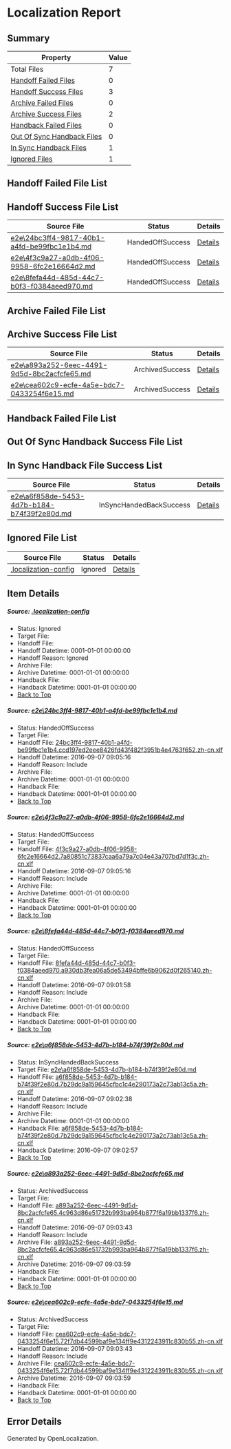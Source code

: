 # <a name='report-top'></a> Localization Report

## Summary
 Property | Value 
 -------- | ----- 
 Total Files | 7
[ Handoff Failed Files ](#handoff-failed-list)| 0
[ Handoff Success Files ](#handoff-success-list)| 3
[ Archive Failed Files ](#archive-failed-list)| 0
[ Archive Success Files ](#archive-success-list)| 2
[ Handback Failed Files ](#handback-failed-list)| 0
[ Out Of Sync Handback Files ](#outofsync-handback-success-list)| 0
[ In Sync Handback Files ](#insync-handback-success-list)| 1
[ Ignored Files ](#ignored-list)| 1

## <a name='handoff-failed-list'></a> Handoff Failed File List

## <a name='handoff-success-list'></a> Handoff Success File List
 Source File | Status | Details 
 ----------- | ------ | ------- 
 [e2e\24bc3ff4-9817-40b1-a4fd-be99fbc1e1b4.md](https://github.com/OpenLocalizationTestOrg/ol-test0/blob/f3a9cb8a3f497c59ca02fdc8b520af999440b88b/e2e/24bc3ff4-9817-40b1-a4fd-be99fbc1e1b4.md) | HandedOffSuccess | [Details](#e2127bb4f4515839bf4e6b9154c8f4747f4eca651)
 [e2e\4f3c9a27-a0db-4f06-9958-6fc2e16664d2.md](https://github.com/OpenLocalizationTestOrg/ol-test0/blob/f3a9cb8a3f497c59ca02fdc8b520af999440b88b/e2e/4f3c9a27-a0db-4f06-9958-6fc2e16664d2.md) | HandedOffSuccess | [Details](#99d857e532e8d681c605a7abf2f752b15d0f4d2a2)
 [e2e\8fefa44d-485d-44c7-b0f3-f0384aeed970.md](https://github.com/OpenLocalizationTestOrg/ol-test0/blob/0ebcdbc93751260069149227aede46db14223566/e2e/8fefa44d-485d-44c7-b0f3-f0384aeed970.md) | HandedOffSuccess | [Details](#cf5ad8c46d320e4f49a6a2fd0f61e295f4ef19543)

## <a name='archive-failed-list'></a> Archive Failed File List

## <a name='archive-success-list'></a> Archive Success File List
 Source File | Status | Details 
 ----------- | ------ | ------- 
 [e2e\a893a252-6eec-4491-9d5d-8bc2acfcfe65.md](https://github.com/OpenLocalizationTestOrg/ol-test0/blob/971ad3bc633e538aca78f1bfa8d250d276b7fefb/e2e/a893a252-6eec-4491-9d5d-8bc2acfcfe65.md) | ArchivedSuccess | [Details](#7ccbbd8eb23cdf1a5e579687c7218d2444256cf85)
 [e2e\cea602c9-ecfe-4a5e-bdc7-0433254f6e15.md](https://github.com/OpenLocalizationTestOrg/ol-test0/blob/971ad3bc633e538aca78f1bfa8d250d276b7fefb/e2e/cea602c9-ecfe-4a5e-bdc7-0433254f6e15.md) | ArchivedSuccess | [Details](#fe091c1ef565473c5f6e2d07072ef8d67f20754a6)

## <a name='handback-failed-list'></a> Handback Failed File List

## <a name='outofsync-handback-success-list'></a> Out Of Sync Handback Success File List

## <a name='insync-handback-success-list'></a> In Sync Handback File Success List
 Source File | Status | Details 
 ----------- | ------ | ------- 
 [e2e\a6f858de-5453-4d7b-b184-b74f39f2e80d.md](https://github.com/OpenLocalizationTestOrg/ol-test0/blob/2f7a8e9988904b8350d270cdb9350d881ec82e50/e2e/a6f858de-5453-4d7b-b184-b74f39f2e80d.md) | InSyncHandedBackSuccess | [Details](#4d55080ed09e9681224008ce3508da955595d6164)

## <a name='ignored-list'></a> Ignored File List
 Source File | Status | Details 
 ----------- | ------ | ------- 
 [.localization-config](https://github.com/OpenLocalizationTestOrg/ol-test0/blob/f3a9cb8a3f497c59ca02fdc8b520af999440b88b/.localization-config) | Ignored | [Details](#3d4f252ac210baf56311d7e97dcc2db10974dbd20)

## Item Details
##### <a name='3d4f252ac210baf56311d7e97dcc2db10974dbd20'></a> Source: [.localization-config](https://github.com/OpenLocalizationTestOrg/ol-test0/blob/f3a9cb8a3f497c59ca02fdc8b520af999440b88b/.localization-config)
* Status: Ignored
* Target File: 
* Handoff File: 
* Handoff Datetime: 0001-01-01 00:00:00
* Handoff Reason: Ignored
* Archive File: 
* Archive Datetime: 0001-01-01 00:00:00
* Handback File: 
* Handback Datetime: 0001-01-01 00:00:00
* [Back to Top](#report-top)

##### <a name='e2127bb4f4515839bf4e6b9154c8f4747f4eca651'></a> Source: [e2e\24bc3ff4-9817-40b1-a4fd-be99fbc1e1b4.md](https://github.com/OpenLocalizationTestOrg/ol-test0/blob/f3a9cb8a3f497c59ca02fdc8b520af999440b88b/e2e/24bc3ff4-9817-40b1-a4fd-be99fbc1e1b4.md)
* Status: HandedOffSuccess
* Target File: 
* Handoff File: [24bc3ff4-9817-40b1-a4fd-be99fbc1e1b4.ccd197ed2eee8426fd43f482f3951b4e4763f652.zh-cn.xlf](https://github.com/OpenLocalizationTestOrg/ol-test0-handoff/blob/c1f867f4967215d3ddf6d424c1b4efe6ada376fc/ol-handoff/OpenLocalizationTestOrg/ol-test0-zhcn/ci/ht/24bc3ff4-9817-40b1-a4fd-be99fbc1e1b4.ccd197ed2eee8426fd43f482f3951b4e4763f652.zh-cn.xlf)
* Handoff Datetime: 2016-09-07 09:05:16
* Handoff Reason: Include
* Archive File: 
* Archive Datetime: 0001-01-01 00:00:00
* Handback File: 
* Handback Datetime: 0001-01-01 00:00:00
* [Back to Top](#report-top)

##### <a name='99d857e532e8d681c605a7abf2f752b15d0f4d2a2'></a> Source: [e2e\4f3c9a27-a0db-4f06-9958-6fc2e16664d2.md](https://github.com/OpenLocalizationTestOrg/ol-test0/blob/f3a9cb8a3f497c59ca02fdc8b520af999440b88b/e2e/4f3c9a27-a0db-4f06-9958-6fc2e16664d2.md)
* Status: HandedOffSuccess
* Target File: 
* Handoff File: [4f3c9a27-a0db-4f06-9958-6fc2e16664d2.7a80851c73837caa6a79a7c04e43a707bd7d1f3c.zh-cn.xlf](https://github.com/OpenLocalizationTestOrg/ol-test0-handoff/blob/c1f867f4967215d3ddf6d424c1b4efe6ada376fc/ol-handoff/OpenLocalizationTestOrg/ol-test0-zhcn/ci/ht/4f3c9a27-a0db-4f06-9958-6fc2e16664d2.7a80851c73837caa6a79a7c04e43a707bd7d1f3c.zh-cn.xlf)
* Handoff Datetime: 2016-09-07 09:05:16
* Handoff Reason: Include
* Archive File: 
* Archive Datetime: 0001-01-01 00:00:00
* Handback File: 
* Handback Datetime: 0001-01-01 00:00:00
* [Back to Top](#report-top)

##### <a name='cf5ad8c46d320e4f49a6a2fd0f61e295f4ef19543'></a> Source: [e2e\8fefa44d-485d-44c7-b0f3-f0384aeed970.md](https://github.com/OpenLocalizationTestOrg/ol-test0/blob/0ebcdbc93751260069149227aede46db14223566/e2e/8fefa44d-485d-44c7-b0f3-f0384aeed970.md)
* Status: HandedOffSuccess
* Target File: 
* Handoff File: [8fefa44d-485d-44c7-b0f3-f0384aeed970.a930db3fea06a5de53494bffe6b9062d0f265140.zh-cn.xlf](https://github.com/OpenLocalizationTestOrg/ol-test0-handoff/blob/97fe2f9a3f96edac2d2a8a804794fbf5926508b0/ol-handoff/OpenLocalizationTestOrg/ol-test0-zhcn/ci/ht/8fefa44d-485d-44c7-b0f3-f0384aeed970.a930db3fea06a5de53494bffe6b9062d0f265140.zh-cn.xlf)
* Handoff Datetime: 2016-09-07 09:01:58
* Handoff Reason: Include
* Archive File: 
* Archive Datetime: 0001-01-01 00:00:00
* Handback File: 
* Handback Datetime: 0001-01-01 00:00:00
* [Back to Top](#report-top)

##### <a name='4d55080ed09e9681224008ce3508da955595d6164'></a> Source: [e2e\a6f858de-5453-4d7b-b184-b74f39f2e80d.md](https://github.com/OpenLocalizationTestOrg/ol-test0/blob/2f7a8e9988904b8350d270cdb9350d881ec82e50/e2e/a6f858de-5453-4d7b-b184-b74f39f2e80d.md)
* Status: InSyncHandedBackSuccess
* Target File: [e2e\a6f858de-5453-4d7b-b184-b74f39f2e80d.md](https://github.com/OpenLocalizationTestOrg/ol-test0-zhcn/blob/51756bb49a268e6193d98e48489bb8d6f6def4f9/e2e/a6f858de-5453-4d7b-b184-b74f39f2e80d.md)
* Handoff File: [a6f858de-5453-4d7b-b184-b74f39f2e80d.7b29dc9a159645cfbc1c4e290173a2c73ab13c5a.zh-cn.xlf](https://github.com/OpenLocalizationTestOrg/ol-test0-handoff/blob/589f5f9227929566b4549e05c16a3bb7a71adbe5/ol-handoff/OpenLocalizationTestOrg/ol-test0-zhcn/ci/ht/a6f858de-5453-4d7b-b184-b74f39f2e80d.7b29dc9a159645cfbc1c4e290173a2c73ab13c5a.zh-cn.xlf)
* Handoff Datetime: 2016-09-07 09:02:38
* Handoff Reason: Include
* Archive File: 
* Archive Datetime: 0001-01-01 00:00:00
* Handback File: [a6f858de-5453-4d7b-b184-b74f39f2e80d.7b29dc9a159645cfbc1c4e290173a2c73ab13c5a.zh-cn.xlf](https://github.com/OpenLocalizationTestOrg/ol-test0-handback/blob/ae16e6fbd9f953ceb13de559e573447663098dc8/ol-handback/OpenLocalizationTestOrg/ol-test0-zhcn/ci/ht/a6f858de-5453-4d7b-b184-b74f39f2e80d.7b29dc9a159645cfbc1c4e290173a2c73ab13c5a.zh-cn.xlf)
* Handback Datetime: 2016-09-07 09:02:57
* [Back to Top](#report-top)

##### <a name='7ccbbd8eb23cdf1a5e579687c7218d2444256cf85'></a> Source: [e2e\a893a252-6eec-4491-9d5d-8bc2acfcfe65.md](https://github.com/OpenLocalizationTestOrg/ol-test0/blob/971ad3bc633e538aca78f1bfa8d250d276b7fefb/e2e/a893a252-6eec-4491-9d5d-8bc2acfcfe65.md)
* Status: ArchivedSuccess
* Target File: 
* Handoff File: [a893a252-6eec-4491-9d5d-8bc2acfcfe65.4c963d86e51732b993ba964b877f6a19bb1337f6.zh-cn.xlf](https://github.com/OpenLocalizationTestOrg/ol-test0-handoff/blob/529feb3311b12e1db41ddf1f50a71a795b16f291/ol-handoff/OpenLocalizationTestOrg/ol-test0-zhcn/ci/ht/a893a252-6eec-4491-9d5d-8bc2acfcfe65.4c963d86e51732b993ba964b877f6a19bb1337f6.zh-cn.xlf)
* Handoff Datetime: 2016-09-07 09:03:43
* Handoff Reason: Include
* Archive File: [a893a252-6eec-4491-9d5d-8bc2acfcfe65.4c963d86e51732b993ba964b877f6a19bb1337f6.zh-cn.xlf](https://github.com/OpenLocalizationTestOrg/ol-test0-handoff/blob/6ee71fbf8acf41ad24fb50785c1ec980bb531127/ol-archive/OpenLocalizationTestOrg/ol-test0-zhcn/ci/ht/a893a252-6eec-4491-9d5d-8bc2acfcfe65.4c963d86e51732b993ba964b877f6a19bb1337f6.zh-cn.xlf)
* Archive Datetime: 2016-09-07 09:03:59
* Handback File: 
* Handback Datetime: 0001-01-01 00:00:00
* [Back to Top](#report-top)

##### <a name='fe091c1ef565473c5f6e2d07072ef8d67f20754a6'></a> Source: [e2e\cea602c9-ecfe-4a5e-bdc7-0433254f6e15.md](https://github.com/OpenLocalizationTestOrg/ol-test0/blob/971ad3bc633e538aca78f1bfa8d250d276b7fefb/e2e/cea602c9-ecfe-4a5e-bdc7-0433254f6e15.md)
* Status: ArchivedSuccess
* Target File: 
* Handoff File: [cea602c9-ecfe-4a5e-bdc7-0433254f6e15.72f7db44599baf9e134ff9e4312243911c830b55.zh-cn.xlf](https://github.com/OpenLocalizationTestOrg/ol-test0-handoff/blob/529feb3311b12e1db41ddf1f50a71a795b16f291/ol-handoff/OpenLocalizationTestOrg/ol-test0-zhcn/ci/ht/cea602c9-ecfe-4a5e-bdc7-0433254f6e15.72f7db44599baf9e134ff9e4312243911c830b55.zh-cn.xlf)
* Handoff Datetime: 2016-09-07 09:03:43
* Handoff Reason: Include
* Archive File: [cea602c9-ecfe-4a5e-bdc7-0433254f6e15.72f7db44599baf9e134ff9e4312243911c830b55.zh-cn.xlf](https://github.com/OpenLocalizationTestOrg/ol-test0-handoff/blob/6ee71fbf8acf41ad24fb50785c1ec980bb531127/ol-archive/OpenLocalizationTestOrg/ol-test0-zhcn/ci/ht/cea602c9-ecfe-4a5e-bdc7-0433254f6e15.72f7db44599baf9e134ff9e4312243911c830b55.zh-cn.xlf)
* Archive Datetime: 2016-09-07 09:03:59
* Handback File: 
* Handback Datetime: 0001-01-01 00:00:00
* [Back to Top](#report-top)


## Error Details

Generated by OpenLocalization.

